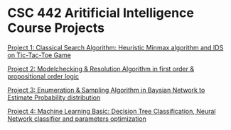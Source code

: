 CSC 442 Aritificial Intelligence Course Projects
===============================

[Project 1: Classical Search Algorithm: Heuristic Minmax algorithm and IDS on Tic-Tac-Toe Game](https://github.com/RunhuaGao/CSC-442-AI-Projects/blob/master/Project%201/Project%20Report.pdf)

[Project 2: Modelchecking & Resolution Algorithm in first order & propositional order logic](https://github.com/RunhuaGao/CSC-442-AI-Projects/blob/master/Project%202/Project%202%20Report%20Runhua%20Gao.pdf)

[Project 3: Enumeration & Sampling Algorithm in Baysian Network to Estimate Probability distribution](https://github.com/RunhuaGao/CSC-442-AI-Projects/blob/master/Project%203/Project3%20Report%20Runhua%20Gao.pdf)

[Project 4: Machine Learning Basic: Decision Tree Classification, Neural Network classifier and parameters optimization](https://github.com/RunhuaGao/CSC-442-AI-Projects/blob/master/Project%204/Project%204%20Report%20Runhua%20Gao.pdf)

